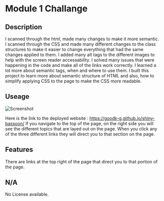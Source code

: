 # Module 1 Challange

## Description
I scanned through the html, made many changes to make it more semantic.
I scanned through the CSS and made many different changes to the class structures to make it easier to change everything that had the same changes applied to them.
I added many alt tags to the different images to help with the screen reader accessability.
I solved many issues that were happening in the code and make all of the links work correctly.
I learned a lot more about semantic tags, when and where to use them.
I built this project to learn more about semantic structure of HTML and also, how to simplify applying CSS to the page to make the CSS more readable. 


## Useage


![Screenshot](https://github.com/GoodK-G/shiny-bassoon/assets/141077856/0a3fd46a-6332-43d9-a511-b271e5f3a28d)


Here is the link to the deployed website : https://goodk-g.github.io/shiny-bassoon/
If you navigate to the top of the page, on the right side you will see the different topics that are layed out on the page.
When you click any of the three different links they will direct you to that section on the page.


## Features
There are links at the top right of the page that direct you to that portion of the page.

## N/A
No License available.
